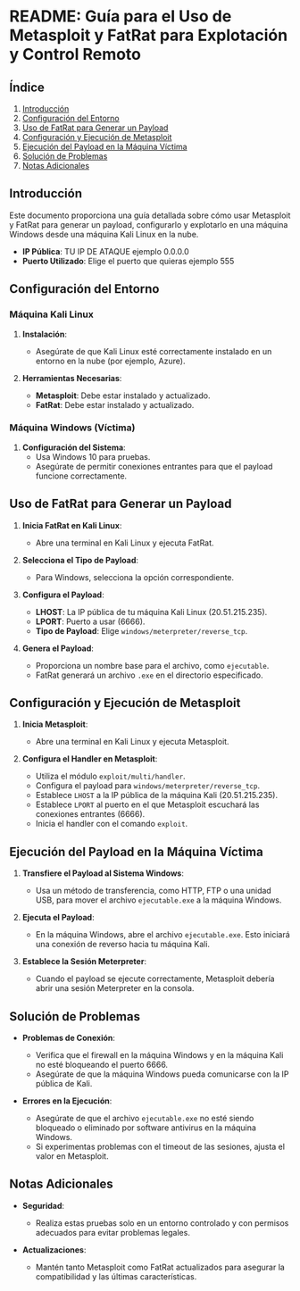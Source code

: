 # README: Guía para el Uso de Metasploit y FatRat para Explotación y Control Remoto

## Índice
1. [Introducción](#introducción)
2. [Configuración del Entorno](#configuración-del-entorno)
3. [Uso de FatRat para Generar un Payload](#uso-de-fatrat-para-generar-un-payload)
4. [Configuración y Ejecución de Metasploit](#configuración-y-ejecución-de-metasploit)
5. [Ejecución del Payload en la Máquina Víctima](#ejecución-del-payload-en-la-máquina-víctima)
6. [Solución de Problemas](#solución-de-problemas)
7. [Notas Adicionales](#notas-adicionales)

## Introducción

Este documento proporciona una guía detallada sobre cómo usar Metasploit y FatRat para generar un payload, configurarlo y explotarlo en una máquina Windows desde una máquina Kali Linux en la nube.

- **IP Pública**: TU IP DE ATAQUE ejemplo 0.0.0.0
- **Puerto Utilizado**: Elige el puerto que quieras ejemplo 555

## Configuración del Entorno

### Máquina Kali Linux

1. **Instalación**: 
   - Asegúrate de que Kali Linux esté correctamente instalado en un entorno en la nube (por ejemplo, Azure).

2. **Herramientas Necesarias**:
   - **Metasploit**: Debe estar instalado y actualizado.
   - **FatRat**: Debe estar instalado y actualizado.

### Máquina Windows (Víctima)

1. **Configuración del Sistema**:
   - Usa Windows 10 para pruebas.
   - Asegúrate de permitir conexiones entrantes para que el payload funcione correctamente.

## Uso de FatRat para Generar un Payload

1. **Inicia FatRat en Kali Linux**:
   - Abre una terminal en Kali Linux y ejecuta FatRat.

2. **Selecciona el Tipo de Payload**:
   - Para Windows, selecciona la opción correspondiente.

3. **Configura el Payload**:
   - **LHOST**: La IP pública de tu máquina Kali Linux (20.51.215.235).
   - **LPORT**: Puerto a usar (6666).
   - **Tipo de Payload**: Elige `windows/meterpreter/reverse_tcp`.

4. **Genera el Payload**:
   - Proporciona un nombre base para el archivo, como `ejecutable`.
   - FatRat generará un archivo `.exe` en el directorio especificado.

## Configuración y Ejecución de Metasploit

1. **Inicia Metasploit**:
   - Abre una terminal en Kali Linux y ejecuta Metasploit.

2. **Configura el Handler en Metasploit**:
   - Utiliza el módulo `exploit/multi/handler`.
   - Configura el payload para `windows/meterpreter/reverse_tcp`.
   - Establece `LHOST` a la IP pública de la máquina Kali (20.51.215.235).
   - Establece `LPORT` al puerto en el que Metasploit escuchará las conexiones entrantes (6666).
   - Inicia el handler con el comando `exploit`.

## Ejecución del Payload en la Máquina Víctima

1. **Transfiere el Payload al Sistema Windows**:
   - Usa un método de transferencia, como HTTP, FTP o una unidad USB, para mover el archivo `ejecutable.exe` a la máquina Windows.

2. **Ejecuta el Payload**:
   - En la máquina Windows, abre el archivo `ejecutable.exe`. Esto iniciará una conexión de reverso hacia tu máquina Kali.

3. **Establece la Sesión Meterpreter**:
   - Cuando el payload se ejecute correctamente, Metasploit debería abrir una sesión Meterpreter en la consola.

## Solución de Problemas

- **Problemas de Conexión**:
   - Verifica que el firewall en la máquina Windows y en la máquina Kali no esté bloqueando el puerto 6666.
   - Asegúrate de que la máquina Windows pueda comunicarse con la IP pública de Kali.

- **Errores en la Ejecución**:
   - Asegúrate de que el archivo `ejecutable.exe` no esté siendo bloqueado o eliminado por software antivirus en la máquina Windows.
   - Si experimentas problemas con el timeout de las sesiones, ajusta el valor en Metasploit.

## Notas Adicionales

- **Seguridad**:
   - Realiza estas pruebas solo en un entorno controlado y con permisos adecuados para evitar problemas legales.

- **Actualizaciones**:
   - Mantén tanto Metasploit como FatRat actualizados para asegurar la compatibilidad y las últimas características.
